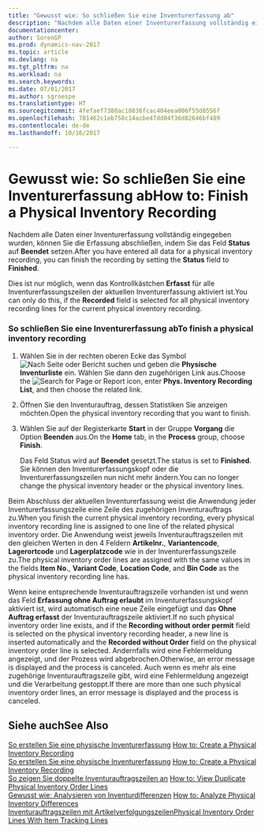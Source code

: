 ```yaml
---
title: "Gewusst wie: So schließen Sie eine Inventurerfassung ab"
description: "Nachdem alle Daten einer Inventurerfassung vollständig eingegeben wurden, können Sie die Erfassung abschließen, indem Sie das Feld **Status** auf **Beendet** setzen."
documentationcenter: 
author: SorenGP
ms.prod: dynamics-nav-2017
ms.topic: article
ms.devlang: na
ms.tgt_pltfrm: na
ms.workload: na
ms.search.keywords: 
ms.date: 07/01/2017
ms.author: sgroespe
ms.translationtype: HT
ms.sourcegitcommit: 4fefaef7380ac10836fcac404eea006f55d8556f
ms.openlocfilehash: 781462c1eb758c14acbe47dd04f36d82646bf489
ms.contentlocale: de-de
ms.lasthandoff: 10/16/2017

---
```

# <a name="how-to-finish-a-physical-inventory-recording"></a><span data-ttu-id="2aeb1-103">Gewusst wie: So schließen Sie eine Inventurerfassung ab</span><span class="sxs-lookup"><span data-stu-id="2aeb1-103">How to: Finish a Physical Inventory Recording</span></span>
<span data-ttu-id="2aeb1-104">Nachdem alle Daten einer Inventurerfassung vollständig eingegeben wurden, können Sie die Erfassung abschließen, indem Sie das Feld **Status** auf **Beendet** setzen.</span><span class="sxs-lookup"><span data-stu-id="2aeb1-104">After you have entered all data for a physical inventory recording, you can finish the recording by setting the **Status** field to **Finished**.</span></span>  
  
 <span data-ttu-id="2aeb1-105">Dies ist nur möglich, wenn das Kontrollkästchen **Erfasst** für alle Inventurerfassungszeilen der aktuellen Inventurerfassung aktiviert ist.</span><span class="sxs-lookup"><span data-stu-id="2aeb1-105">You can only do this, if the **Recorded** field is selected for all physical inventory recording lines for the current physical inventory recording.</span></span>  
  
### <a name="to-finish-a-physical-inventory-recording"></a><span data-ttu-id="2aeb1-106">So schließen Sie eine Inventurerfassung ab</span><span class="sxs-lookup"><span data-stu-id="2aeb1-106">To finish a physical inventory recording</span></span>  
  
1.  <span data-ttu-id="2aeb1-107">Wählen Sie in der rechten oberen Ecke das Symbol ![Nach Seite oder Bericht suchen](media/ui-search/search_small.png "Nach Seite oder Bericht suchen") und geben die **Physische Inventurliste** ein. Wählen Sie dann den zugehörigen Link aus.</span><span class="sxs-lookup"><span data-stu-id="2aeb1-107">Choose the ![Search for Page or Report](media/ui-search/search_small.png "Search for Page or Report icon") icon, enter **Phys. Inventory Recording List**, and then choose the related link.</span></span>  
  
2.  <span data-ttu-id="2aeb1-108">Öffnen Sie den Inventurauftrag, dessen Statistiken Sie anzeigen möchten.</span><span class="sxs-lookup"><span data-stu-id="2aeb1-108">Open the physical inventory recording that you want to finish.</span></span>  
  
3.  <span data-ttu-id="2aeb1-109">Wählen Sie auf der Registerkarte **Start** in der Gruppe **Vorgang** die Option **Beenden** aus.</span><span class="sxs-lookup"><span data-stu-id="2aeb1-109">On the **Home** tab, in the **Process** group, choose **Finish**.</span></span>  
  
     <span data-ttu-id="2aeb1-110">Das Feld Status wird auf **Beendet** gesetzt.</span><span class="sxs-lookup"><span data-stu-id="2aeb1-110">The status is set to **Finished**.</span></span> <span data-ttu-id="2aeb1-111">Sie können den Inventurerfassungskopf oder die Inventurerfassungszeilen nun nicht mehr ändern.</span><span class="sxs-lookup"><span data-stu-id="2aeb1-111">You can no longer change the physical inventory header or the physical inventory lines.</span></span>  
  
 <span data-ttu-id="2aeb1-112">Beim Abschluss der aktuellen Inventurerfassung weist die Anwendung jeder Inventurerfassungszeile eine Zeile des zugehörigen Inventurauftrags zu.</span><span class="sxs-lookup"><span data-stu-id="2aeb1-112">When you finish the current physical inventory recording, every physical inventory recording line is assigned to one line of the related physical inventory order.</span></span> <span data-ttu-id="2aeb1-113">Die Anwendung weist jeweils Inventurauftragszeilen mit den gleichen Werten in den 4 Feldern  **Artikelnr.**,  **Variantencode**, **Lagerortcode** und **Lagerplatzcode** wie in der Inventurerfassungszeile zu.</span><span class="sxs-lookup"><span data-stu-id="2aeb1-113">The physical inventory order lines are assigned with the same values in the fields **Item No.**, **Variant Code**, **Location Code**, and **Bin Code** as the physical inventory recording line has.</span></span>  
  
 <span data-ttu-id="2aeb1-114">Wenn keine entsprechende Inventurauftragszeile vorhanden ist und wenn das Feld **Erfassung ohne Auftrag erlaubt** im Inventurerfassungskopf aktiviert ist, wird automatisch eine neue Zeile eingefügt und das **Ohne Auftrag erfasst** der Inventurauftragszeile aktiviert.</span><span class="sxs-lookup"><span data-stu-id="2aeb1-114">If no such physical inventory order line exists, and if the **Recording without order permit** field is selected on the physical inventory recording header, a new line is inserted automatically and the **Recorded without Order** field on the physical inventory order line is selected.</span></span> <span data-ttu-id="2aeb1-115">Andernfalls wird eine Fehlermeldung angezeigt, und der Prozess wird abgebrochen.</span><span class="sxs-lookup"><span data-stu-id="2aeb1-115">Otherwise, an error message is displayed and the process is canceled.</span></span> <span data-ttu-id="2aeb1-116">Auch wenn es mehr als eine zugehörige Inventurauftragszeile gibt, wird eine Fehlermeldung angezeigt und die Verarbeitung gestoppt.</span><span class="sxs-lookup"><span data-stu-id="2aeb1-116">If there are more than one such physical inventory order lines, an error message is displayed and the process is canceled.</span></span>  
  
## <a name="see-also"></a><span data-ttu-id="2aeb1-117">Siehe auch</span><span class="sxs-lookup"><span data-stu-id="2aeb1-117">See Also</span></span>  
 <span data-ttu-id="2aeb1-118">[So erstellen Sie eine physische Inventurerfassung](how-to-create-a-physical-inventory-recording.md) </span><span class="sxs-lookup"><span data-stu-id="2aeb1-118">[How to: Create a Physical Inventory Recording](how-to-create-a-physical-inventory-recording.md) </span></span>  
 <span data-ttu-id="2aeb1-119">[So erstellen Sie eine physische Inventurerfassung](how-to-create-a-physical-inventory-recording.md) </span><span class="sxs-lookup"><span data-stu-id="2aeb1-119">[How to: Create a Physical Inventory Recording](how-to-create-a-physical-inventory-recording.md) </span></span>  
 <span data-ttu-id="2aeb1-120">[So zeigen Sie doppelte Inventurauftragszeilen an](how-to-view-physical-inventory-order-lines.md) </span><span class="sxs-lookup"><span data-stu-id="2aeb1-120">[How to: View Duplicate Physical Inventory Order Lines](how-to-view-physical-inventory-order-lines.md) </span></span>  
 <span data-ttu-id="2aeb1-121">[Gewusst wie: Analysieren von Inventurdifferenzen](how-to-analyze-physical-inventory-differences.md) </span><span class="sxs-lookup"><span data-stu-id="2aeb1-121">[How to: Analyze Physical Inventory Differences](how-to-analyze-physical-inventory-differences.md) </span></span>  
 [<span data-ttu-id="2aeb1-122">Inventurauftragszeilen mit Artikelverfolgungszeilen</span><span class="sxs-lookup"><span data-stu-id="2aeb1-122">Physical Inventory Order Lines With Item Tracking Lines</span></span>](physical-inventory-order-lines-with-item-tracking-lines.md)
